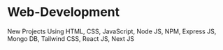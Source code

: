 # Web-Development
New Projects Using HTML, CSS, JavaScript, Node JS, NPM, Express JS, Mongo DB, Tailwind CSS, React JS, Next JS
